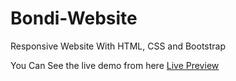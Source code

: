 # Bondi-Website
Responsive Website With HTML, CSS and Bootstrap

You Can See the live demo from here
 [Live Preview](https://youssef-gad.github.io/Bondi-Website/#)
